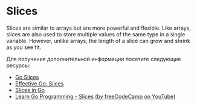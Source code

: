 # Slices

Slices are similar to arrays but are more powerful and flexible. Like arrays, slices are also used to store multiple values of the same type in a single variable. However, unlike arrays, the length of a slice can grow and shrink as you see fit.

Для получения дополнительной информации посетите следующие ресурсы:

- [Go Slices](https://go.dev/tour/moretypes/7)
- [Effective Go: Slices](https://go.dev/doc/effective_go#slices)
- [Slices in Go](https://www.w3schools.com/go/go_slices.php)
- [Learn Go Programming - Slices (by freeCodeCamp on YouTube)](https://youtu.be/YS4e4q9oBaU?t=6473)
